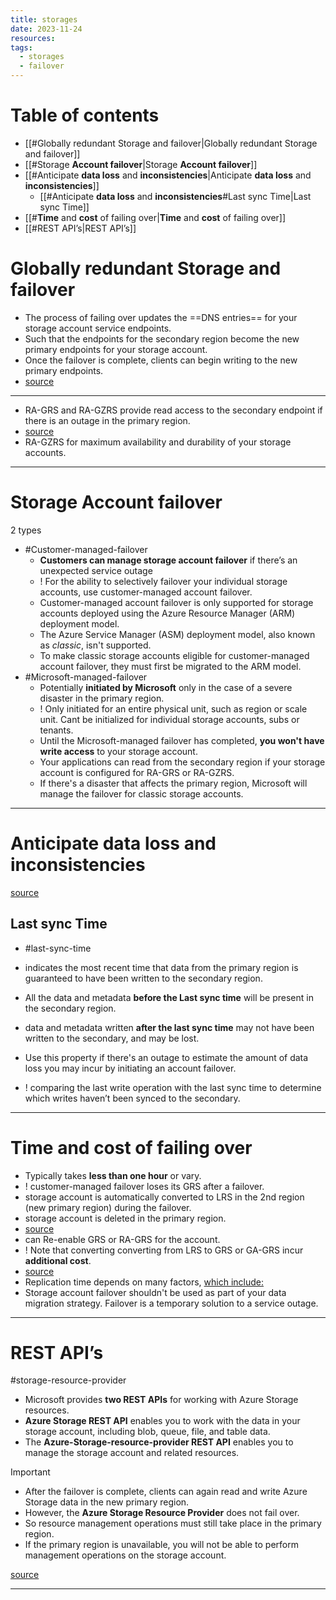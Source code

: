 ```yaml
---
title: storages
date: 2023-11-24
resources: 
tags:
  - storages
  - failover
---
```


# Table of contents

- [[#Globally redundant Storage and failover|Globally redundant Storage and failover]]
- [[#Storage **Account failover**|Storage **Account failover**]]
- [[#Anticipate **data loss** and **inconsistencies**|Anticipate **data loss** and **inconsistencies**]]
	- [[#Anticipate **data loss** and **inconsistencies**#Last sync Time|Last sync Time]]
- [[#**Time** and **cost** of failing over|**Time** and **cost** of failing over]]
- [[#REST API’s|REST API’s]]

# Globally redundant Storage and failover

- The process of failing over updates the ==DNS entries== for your storage account service endpoints.
- Such that the endpoints for the secondary region become the new primary endpoints for your storage account.
- Once the failover is complete, clients can begin writing to the new primary endpoints.
- [source](https://learn.microsoft.com/en-us/azure/storage/common/storage-disaster-recovery-guidance#unsupported-features-and-services:~:text=The%20process%20of%20failing%20over%20updates%20the%20DNS%20entries%20for%20your%20storage%20account%20service%20endpoints%20such%20that%20the%20endpoints%20for%20the%20secondary%20region%20become%20the%20new%20primary%20endpoints%20for%20your%20storage%20account.%20Once%20the%20failover%20is%20complete%2C%20clients%20can%20begin%20writing%20to%20the%20new%20primary%20endpoints.)

---

- RA-GRS and RA-GZRS provide read access to the secondary endpoint if there is an outage in the primary region.
- [source](https://learn.microsoft.com/en-us/azure/storage/common/storage-disaster-recovery-guidance#unsupported-features-and-services:~:text=RA%2DGRS%20and,the%20secondary%20endpoint.)
- RA-GZRS for maximum availability and durability of your storage accounts.

---
# Storage **Account failover**

2 types

- #Customer-managed-failover
	- **Customers can manage storage account failover** if there’s an unexpected service outage
	- ! For the ability to selectively failover your individual storage accounts, use customer-managed account failover.
	- Customer-managed account failover is only supported for storage accounts deployed using the Azure Resource Manager (ARM) deployment model.
	- The Azure Service Manager (ASM) deployment model, also known as _classic_, isn't supported.
	- To make classic storage accounts eligible for customer-managed account failover, they must first be migrated to the ARM model.
- #Microsoft-managed-failover
	- Potentially **initiated by Microsoft** only in the case of a severe disaster in the primary region.
	- ! Only initiated for an entire physical unit, such as region or scale unit. Cant be initialized for individual storage accounts, subs or tenants.
	- Until the Microsoft-managed failover has completed, **you won't have write access** to your storage account. 
	- Your applications can read from the secondary region if your storage account is configured for RA-GRS or RA-GZRS.
	- If there's a disaster that affects the primary region, Microsoft will manage the failover for classic storage accounts.

---
# Anticipate **data loss** and **inconsistencies**

[source](https://learn.microsoft.com/en-us/azure/storage/common/storage-disaster-recovery-guidance#microsoft-managed-failover:~:text=Storage%20account%20failover%20usually%20involves%20some%20data%20loss%2C%20and%20potentially%20file%20and%20data%20inconsistencies.%20In%20your%20disaster%20recovery%20plan%2C%20it%27s%20important%20to%20consider%20the%20impact%20that%20an%20account%20failover%20would%20have%20on%20your%20data%20before%20initiating%20one.)

## Last sync Time

- #last-sync-time
- indicates the most recent time that data from the primary region is guaranteed to have been written to the secondary region.
- All the data and metadata **before the Last sync time** will be present in the secondary region.
- data and metadata written **after the last sync time** may not have been written to the secondary, and may be lost.
- Use this property if there's an outage to estimate the amount of data loss you may incur by initiating an account failover.

- ! comparing the last write operation with the last sync time to determine which writes haven’t been synced to the secondary.

---
# **Time** and **cost** of failing over

- Typically takes **less than one hour** or vary.
- ! customer-managed failover loses its GRS after a failover.
- storage account is automatically converted to LRS in the 2nd region (new primary region) during the failover.
- storage account is deleted in the primary region.
- [source](https://learn.microsoft.com/en-us/azure/storage/common/storage-disaster-recovery-guidance#microsoft-managed-failover:~:text=A%20customer%2Dmanaged%20failover%20loses%20its%20geo%2Dredundancy%20after%20a%20failover%20(and%20failback).%20Your%20storage%20account%20is%20automatically%20converted%20to%20locally%20redundant%20storage%20(LRS)%20in%20the%20new%20primary%20region%20during%20a%20failover%2C%20and%20the%20storage%20account%20in%20the%20original%20primary%20region%20is%20deleted.)
- can Re-enable GRS or RA-GRS for the account.
- ! Note that converting converting from LRS to GRS or GA-GRS incur **additional cost**.
- [source](https://learn.microsoft.com/en-us/azure/storage/common/storage-disaster-recovery-guidance#microsoft-managed-failover:~:text=but%20note%20that,incur%20a%20cost.)
- Replication time depends on many factors, [which include:](https://learn.microsoft.com/en-us/azure/storage/common/storage-disaster-recovery-guidance#microsoft-managed-failover:~:text=The%20number%20and,that%20you%20use.)
- Storage account failover shouldn't be used as part of your data migration strategy. Failover is a temporary solution to a service outage.

---
# REST API’s

#storage-resource-provider
- Microsoft provides **two REST APIs** for working with Azure Storage resources.
- **Azure Storage REST API** enables you to work with the data in your storage account, including blob, queue, file, and table data.
- The **Azure-Storage-resource-provider REST API** enables you to manage the storage account and related resources.

> [!important]
> - After the failover is complete, clients can again read and write Azure Storage data in the new primary region.
> - However, the **Azure Storage Resource Provider** does not fail over.
> - So resource management operations must still take place in the primary region.
> - If the primary region is unavailable, you will not be able to perform management operations on the storage account.

[source](https://learn.microsoft.com/en-us/azure/storage/common/storage-disaster-recovery-guidance#microsoft-managed-failover:~:text=for%20geo%2Dredundancy.-,Storage%20resource%20provider,-Microsoft%20provides%20two)

---
